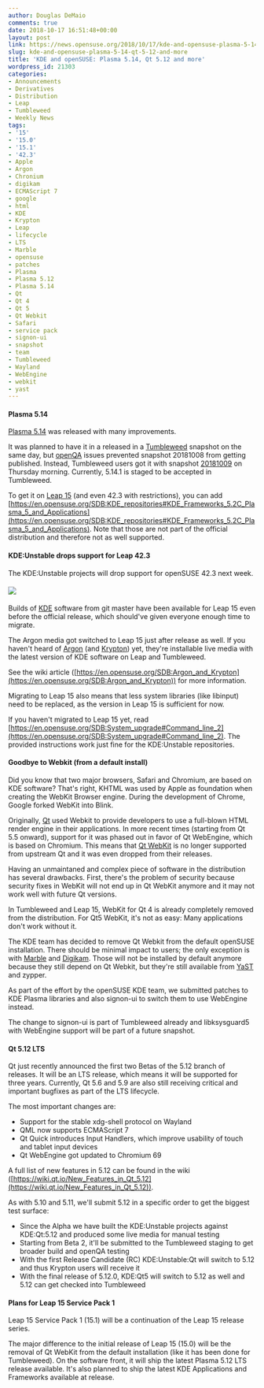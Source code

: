 ```yaml
---
author: Douglas DeMaio
comments: true
date: 2018-10-17 16:51:48+00:00
layout: post
link: https://news.opensuse.org/2018/10/17/kde-and-opensuse-plasma-5-14-qt-5-12-and-more/
slug: kde-and-opensuse-plasma-5-14-qt-5-12-and-more
title: 'KDE and openSUSE: Plasma 5.14, Qt 5.12 and more'
wordpress_id: 21303
categories:
- Announcements
- Derivatives
- Distribution
- Leap
- Tumbleweed
- Weekly News
tags:
- '15'
- '15.0'
- '15.1'
- '42.3'
- Apple
- Argon
- Chronium
- digikam
- ECMAScript 7
- google
- html
- KDE
- Krypton
- Leap
- lifecycle
- LTS
- Marble
- opensuse
- patches
- Plasma
- Plasma 5.12
- Plasma 5.14
- Qt
- Qt 4
- Qt 5
- Qt Webkit
- Safari
- service pack
- signon-ui
- snapshot
- team
- Tumbleweed
- Wayland
- WebEngine
- webkit
- yast
---
```


#### Plasma 5.14


[Plasma 5.14](https://www.kde.org/announcements/plasma-5.14.0.php) was released with many improvements.

It was planned to have it in a released in a [Tumbleweed](https://software.opensuse.org/distributions/tumbleweed) snapshot on the same day, but [openQA](//open.qa) issues prevented snapshot 20181008 from getting published. Instead, Tumbleweed users got it with snapshot [20181009](https://lists.opensuse.org/opensuse-factory/2018-10/msg00153.html) on Thursday morning. Currently, 5.14.1 is staged to be accepted in Tumbleweed.

To get it on [Leap 15](https://en.opensuse.org/Portal:15.0) (and even 42.3 with restrictions), you can add [https://en.opensuse.org/SDB:KDE_repositories#KDE_Frameworks_5.2C_Plasma_5_and_Applications](https://en.opensuse.org/SDB:KDE_repositories#KDE_Frameworks_5.2C_Plasma_5_and_Applications). Note that those are not part of the official distribution and therefore not as well supported.


#### KDE:Unstable drops support for Leap 42.3


The KDE:Unstable projects will drop support for openSUSE 42.3 next week.


#### ![](/wp-content/uploads/2018/10/gekko.png)


Builds of [KDE](https://www.kde.org) software from git master have been available for Leap 15 even before the official release, which should've given everyone enough time to migrate.

The Argon media got switched to Leap 15 just after release as well. If you haven't heard of [Argon](https://en.opensuse.org/SDB:Argon_and_Krypton) (and [Krypton](https://en.opensuse.org/SDB:Argon_and_Krypton)) yet, they're installable live media with the latest version of KDE software on Leap and Tumbleweed.

See the wiki article ([https://en.opensuse.org/SDB:Argon_and_Krypton](https://en.opensuse.org/SDB:Argon_and_Krypton)) for more information.

Migrating to Leap 15 also means that less system libraries (like libinput) need to be replaced, as the version in Leap 15 is sufficient for now.

If you haven't migrated to Leap 15 yet, read [https://en.opensuse.org/SDB:System_upgrade#Command_line_2](https://en.opensuse.org/SDB:System_upgrade#Command_line_2). The provided instructions work just fine for the KDE:Unstable repositories.


#### Goodbye to Webkit (from a default install)


Did you know that two major browsers, Safari and Chromium, are based on KDE software? That's right, KHTML was used by Apple as foundation when creating the WebKit Browser engine. During the development of Chrome, Google forked WebKit into Blink.<!-- more -->

Originally, [Qt](https://www.qt.io) used Webkit to provide developers to use a full-blown HTML render engine in their applications. In more recent times (starting from Qt 5.5 onward), support for it was phased out in favor of Qt WebEngine, which is based on Chromium. This means that [Qt WebKit](https://wiki.qt.io/Qt_WebKit) is no longer supported from upstream Qt and it was even dropped from their releases.

Having an unmaintaned and complex piece of software in the distribution has several drawbacks. First, there's the problem of security because security fixes in WebKit will not end up in Qt WebKit anymore and it may not work well with future Qt versions.

In Tumbleweed and Leap 15, WebKit for Qt 4 is already completely removed from the distribution. For Qt5 WebKit, it's not as easy: Many applications don't work without it.

The KDE team has decided to remove Qt Webkit from the default openSUSE installation. There should be minimal impact to users; the only exception is with [Marble](https://marble.kde.org) and [Digikam](https://www.digikam.org). Those will not be installed by default anymore because they still depend on Qt Webkit, but they're still available from [YaST](//yast.opensuse.org) and zypper.

As part of the effort by the openSUSE KDE team, we submitted patches to KDE Plasma libraries and also signon-ui to switch them to use WebEngine instead.

The change to signon-ui is part of Tumbleweed already and libksysguard5 with WebEngine support will be part of a future snapshot.


#### Qt 5.12 LTS


Qt just recently announced the first two Betas of the 5.12 branch of releases. It will be an LTS release, which means it will be supported for three years. Currently, Qt 5.6 and 5.9 are also still receiving critical and important bugfixes as part of the LTS lifecycle.

The most important changes are:
- Support for the stable xdg-shell protocol on Wayland
- QML now supports ECMAScript 7
- Qt Quick introduces Input Handlers, which improve usability of touch and tablet input devices
- Qt WebEngine got updated to Chromium 69

A full list of new features in 5.12 can be found in the wiki ([https://wiki.qt.io/New_Features_in_Qt_5.12](https://wiki.qt.io/New_Features_in_Qt_5.12)).

As with 5.10 and 5.11, we'll submit 5.12 in a specific order to get the biggest test surface:
- Since the Alpha we have built the KDE:Unstable projects against KDE:Qt:5.12 and produced some live media for manual testing
- Starting from Beta 2, it'll be submitted to the Tumbleweed staging to get broader build and openQA testing
- With the first Release Candidate (RC) KDE:Unstable:Qt will switch to 5.12 and thus Krypton users will receive it
- With the final release of 5.12.0, KDE:Qt5 will switch to 5.12 as well and 5.12 can get checked into Tumbleweed


#### Plans for Leap 15 Service Pack 1


Leap 15 Service Pack 1 (15.1) will be a continuation of the Leap 15 release series.

The major difference to the initial release of Leap 15 (15.0) will be the removal of Qt WebKit from the default installation (like it has been done for Tumbleweed). On the software front, it will ship the latest Plasma 5.12 LTS release available. It's also planned to ship the latest KDE Applications and Frameworks available at release.
